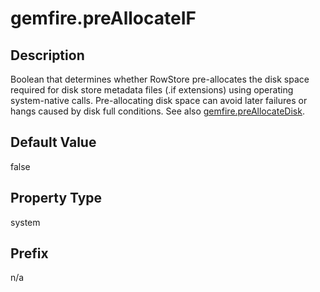 # gemfire.preAllocateIF

## Description

Boolean that determines whether RowStore pre-allocates the disk space required for disk store metadata files (.if extensions) using operating system-native calls. Pre-allocating disk space can avoid later failures or hangs caused by disk full conditions. See also <a href="#jdbc_connection_attributes__preallocatedisk" class="xref">gemfire.preAllocateDisk</a>.

## Default Value

false

## Property Type

system

## Prefix

n/a
